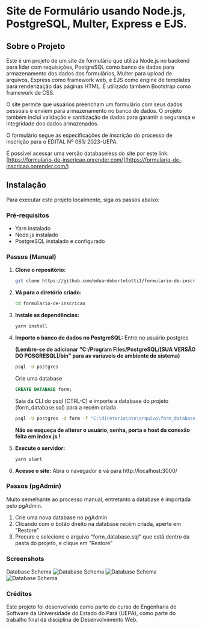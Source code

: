 # Site de Formulário usando Node.js, PostgreSQL, Multer, Express e EJS.

## Sobre o Projeto

Este é um projeto de um site de formulário que utiliza Node.js no backend para lidar com requisições, PostgreSQL como banco de dados para armazenamento dos dados dos formulários, Multer para upload de arquivos, Express como framework web, e EJS como engine de templates para renderização das páginas HTML. É utilizado também Bootstrap como framework de CSS.

O site permite que usuários preencham um formulário com seus dados pessoais e enviem para armazenamento no banco de dados. O projeto também inclui validação e sanitização de dados para garantir a segurança e integridade dos dados armazenados.

O formulário segue as especificações de inscrição do processo de inscrição para o EDITAL Nº 061/ 2023-UEPA.

É possível acessar uma versão databaseless do site por este link: [https://formulario-de-inscricao.onrender.com/](https://formulario-de-inscricao.onrender.com/)  

## Instalação

Para executar este projeto localmente, siga os passos abaixo:

### Pré-requisitos

- Yarn instalado
- Node.js instalado
- PostgreSQL instalado e configurado

### Passos (Manual)

1. **Clone o repositório:**

   ```bash
   git clone https://github.com/eduardobortolotti1/formulario-de-inscricao
    ```
2. **Vá para o diretório criado:**
    ```bash
   cd formulario-de-inscricao
    ```
3. **Instale as dependências:**
    ```bash
    yarn install
    ```
4. **Importe o banco de dados no PostgreSQL:**
    Entre no usuário postgres
    
    **(Lembre-se de adicionar "C:/Program Files/PostgreSQL/[SUA VERSÃO DO POSGRESQL]/bin" para as varíaveis de ambiente do sistema)**
    ```bash
    psql -U postgres
    ```
    Crie uma database
    ```sql
    CREATE DATABASE form;
    ```
    Saia da CLI do psql (CTRL-C) e importe a database do projeto (form_database.sql) para a recém criada  
    ```bash
    psql -U postgres -d form -f "C:\diretorio\ate\arquivo\form_database.sql"  
    ```
    **Não se esqueça de alterar o usuário, senha, porta e host da conexão feita em index.js !**

5. **Execute o servidor:**
    ```bash
    yarn start
    ```
6. **Acesse o site:**
    Abra o navegador e vá para http://localhost:3000/

### Passos (pgAdmin)  
Muito semelhante ao processo manual, entretanto a database é importada pelo pgAdmin.
1. Crie uma nova database no pgAdmin  
2. Clicando com o botão direito na database recém criada, aperte em "Restore"
3. Procure e selecione o arquivo "form_database.sql" que está dentro da pasta do projeto, e clique em "Restore"

### Screenshots  
Database Schema
![Database Schema](https://i.ibb.co/TtxQQmh/image.png "Database Schema")
![Database Schema](https://i.ibb.co/D9ZvXq4/Fire-Shot-Capture-002-Formul-rio-UEPA-localhost.png)
![Database Schema](https://i.ibb.co/PcmJW6w/Fire-Shot-Capture-001-Formul-rio-UEPA-localhost.png)


### Créditos

Este projeto foi desenvolvido como parte do curso de Engenharia de Software da Universidade do Estado do Pará (UEPA), como parte do trabalho final da disciplina de Desenvolvimento Web.
